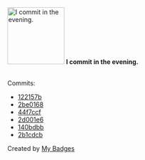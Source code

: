 <img src="https://my-badges.github.io/my-badges/evening-commits.png" alt="I commit in the evening." title="I commit in the evening." width="128">
<strong>I commit in the evening.</strong>
<br><br>

Commits:

- <a href="https://github.com/n3rada/toboggan/commit/122157b8bcdc3e74fa1de561015a842094301dec">122157b</a>
- <a href="https://github.com/n3rada/smbclient-ng/commit/2be01681bce17e25b9e26ebe52a0efd50446099d">2be0168</a>
- <a href="https://github.com/n3rada/Coercer/commit/44f7ccf7a32c226f69d4c90a05315cba94b37768">44f7ccf</a>
- <a href="https://github.com/n3rada/smbclient-ng/commit/2d001e6b7f0b616daa9d549c1ab2160d52b581b1">2d001e6</a>
- <a href="https://github.com/n3rada/smbclient-ng/commit/140bdbb1334fc8660e65908bee4097cf1fca1080">140bdbb</a>
- <a href="https://github.com/n3rada/redteam-research/commit/2b1cdcb67a490880ce0b0714983cbd707cb8b770">2b1cdcb</a>


Created by <a href="https://github.com/my-badges/my-badges">My Badges</a>